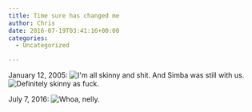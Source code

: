 ```yaml
---
title: Time sure has changed me
author: Chris
date: 2016-07-19T03:41:16+00:00
categories:
  - Uncategorized

---
```

January 12, 2005:
![I'm all skinny and shit. And Simba was still with us.](https://balde.losno.co/skinny-chris-1.jpg "I'm all skinny and shit. And Simba was still with us.")
![Definitely skinny as fuck.](https://balde.losno.co/skinny-chris-2.jpg "Definitely skinny as fuck.") 

July 7, 2016:
![Whoa, nelly.](https://balde.losno.co/not-so-skinny-chris.jpg "Whoa, nelly.")
